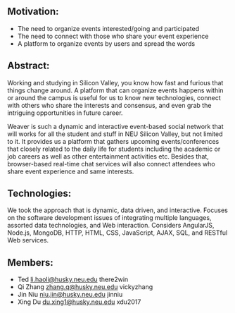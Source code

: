 ## Motivation: 
* The need to organize events interested/going and participated
* The need to connect with those who share your event experience
* A platform to organize events by users and spread the words

## Abstract: 
Working and studying in Silicon Valley, you know how fast and furious that things change around. A platform that can organize events happens within or around the campus is useful for us to know new technologies, connect with others who share the interests and consensus, and even grab the intriguing opportunities in future career. 

Weaver is such a dynamic and interactive event-based social network that will works for all the student and stuff in NEU Silicon Valley, but not limited to it. It provides us a platform that gathers upcoming events/conferences that closely related to the daily life for students including the academic or job careers as well as other entertainment activities etc. Besides that, browser-based real-time chat services will also connect attendees who share event experience and same interests. 

## Technologies:
We took the approach that is dynamic, data driven, and interactive. Focuses on the software development issues of integrating multiple languages, assorted data technologies, and Web interaction. 
Considers AngularJS, Node.js, MongoDB, HTTP, HTML, CSS, JavaScript, AJAX, SQL, and RESTful Web services. 

## Members:
* Ted       li.haoli@husky.neu.edu   there2win 
* Qi Zhang  zhang.q@husky.neu.edu    vickyzhang 
* Jin Niu   niu.jin@husky.neu.edu    jinniu 
* Xing Du   du.xing1@husky.neu.edu   xdu2017
